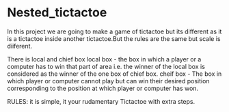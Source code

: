# Nested_tictactoe
In this project we are going to make a game of tictactoe but its different as it is a tictactoe inside another tictactoe.But the rules are the same but scale is diiferent.

There is local and chief box
local box - the box in which a player or a computer has to win that part of area i.e. the winner of the local box 
is considered as the winner of the one box of chief box.
cheif box - The box in which player or computer cannot play but can win their desired position corresponding to the position 
at which player or computer has won.

RULES:
it is simple, it your rudamentary Tictactoe with extra steps.
